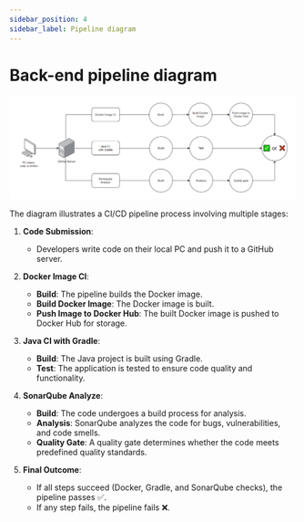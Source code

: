 ```yaml
---
sidebar_position: 4
sidebar_label: Pipeline diagram
---
```


# Back-end pipeline diagram

![Pipeline diagram](img/BE_pipelineDiagram.png)

The diagram illustrates a CI/CD pipeline process involving multiple stages:

1. **Code Submission**:
   - Developers write code on their local PC and push it to a GitHub server.

2. **Docker Image CI**:
   - **Build**: The pipeline builds the Docker image.
   - **Build Docker Image**: The Docker image is built.
   - **Push Image to Docker Hub**: The built Docker image is pushed to Docker Hub for storage.

3. **Java CI with Gradle**:
   - **Build**: The Java project is built using Gradle.
   - **Test**: The application is tested to ensure code quality and functionality.

4. **SonarQube Analyze**:
   - **Build**: The code undergoes a build process for analysis.
   - **Analysis**: SonarQube analyzes the code for bugs, vulnerabilities, and code smells.
   - **Quality Gate**: A quality gate determines whether the code meets predefined quality standards.

5. **Final Outcome**:
   - If all steps succeed (Docker, Gradle, and SonarQube checks), the pipeline passes ✅.
   - If any step fails, the pipeline fails ❌.